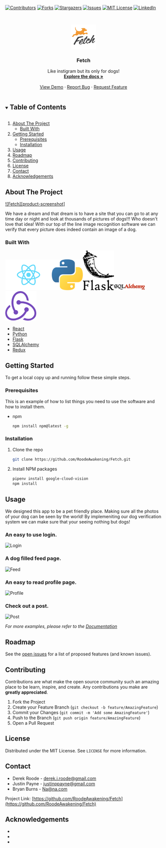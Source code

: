 <!--
*** Thanks for checking out the Best-README-Template. If you have a suggestion
*** that would make this better, please fork the repo and create a pull request
*** or simply open an issue with the tag "enhancement".
*** Thanks again! Now go create something AMAZING! :D
***
***
***
*** To avoid retyping too much info. Do a search and replace for the following:
*** RoodeAwakening, Fetch, twitter_handle, derek.i.roode@gmail.com, Fetch, project_description
-->



<!-- PROJECT SHIELDS -->
<!--
*** I'm using markdown "reference style" links for readability.
*** Reference links are enclosed in brackets [ ] instead of parentheses ( ).
*** See the bottom of this document for the declaration of the reference variables
*** for contributors-url, forks-url, etc. This is an optional, concise syntax you may use.
*** https://www.markdownguide.org/basic-syntax/#reference-style-links
-->
[![Contributors][contributors-shield]][contributors-url]
[![Forks][forks-shield]][forks-url]
[![Stargazers][stars-shield]][stars-url]
[![Issues][issues-shield]][issues-url]
[![MIT License][license-shield]][license-url]
[![LinkedIn][linkedin-shield]][linkedin-url]



<!-- PROJECT LOGO -->
<br />
<p align="center">
  <a href="https://github.com/RoodeAwakening/Fetch">
    <img src="images/fetch_logo_transparent.png" alt="Logo" width="80" height="80">
  </a>

  <h3 align="center">Fetch</h3>

  <p align="center">
    Like instigram but its only for dogs!
    <br />
    <a href="https://github.com/RoodeAwakening/Fetch/wiki"><strong>Explore the docs »</strong></a>
    <br />
    <br />
    <a href="https://github.com/RoodeAwakening/Fetch">View Demo</a>
    ·
    <a href="https://github.com/RoodeAwakening/Fetch/issues">Report Bug</a>
    ·
    <a href="https://github.com/RoodeAwakening/Fetch/issues">Request Feature</a>
  </p>
</p>



<!-- TABLE OF CONTENTS -->
<details open="open">
  <summary><h2 style="display: inline-block">Table of Contents</h2></summary>
  <ol>
    <li>
      <a href="#about-the-project">About The Project</a>
      <ul>
        <li><a href="#built-with">Built With</a></li>
      </ul>
    </li>
    <li>
      <a href="#getting-started">Getting Started</a>
      <ul>
        <li><a href="#prerequisites">Prerequisites</a></li>
        <li><a href="#installation">Installation</a></li>
      </ul>
    </li>
    <li><a href="#usage">Usage</a></li>
    <li><a href="#roadmap">Roadmap</a></li>
    <li><a href="#contributing">Contributing</a></li>
    <li><a href="#license">License</a></li>
    <li><a href="#contact">Contact</a></li>
    <li><a href="#acknowledgements">Acknowledgements</a></li>
  </ol>
</details>



<!-- ABOUT THE PROJECT -->
## About The Project

[![Fetch][product-screenshot]](https://example.com)

We have a dream and that dream is to have a site that you can go to at any time day or night and look at thousands of pictures of dogs!!! Who doesn't love that idea! With our top of the line image recognition software we can verify that every picture does indeed contain an image of a dog.

### Built With
<img src="images/react.svg " alt="react" width="150"/><img src="images/python.svg " alt="python" width="100"/><img src="images/flask.png " alt="flask" width="100"/><img src="images/sqlalchemy.png " alt="sqlalchemy" width="100"/><img src="images/redux.png " alt="react" width="100"/>





* [React](https://reactjs.org/docs/hooks-effect.html)
* [Python](https://www.python.org/)
* [Flask](https://flask.palletsprojects.com/en/1.1.x/)
* [SQLAlchemy](https://www.sqlalchemy.org/)
* [Redux](https://redux.js.org/)




<!-- GETTING STARTED -->
## Getting Started

To get a local copy up and running follow these simple steps.

### Prerequisites

This is an example of how to list things you need to use the software and how to install them.
* npm
  ```sh
  npm install npm@latest -g
  ```

### Installation

1. Clone the repo
   ```sh
   git clone https://github.com/RoodeAwakening/Fetch.git
   ```
2. Install NPM packages
   ```sh
   pipenv install google-cloud-vision
   npm install
   ```



<!-- USAGE EXAMPLES -->
## Usage

We designed this app to be a pet friendly place. Making sure all the photos of your dog can be seen by the world! By implemeniting our dog verification system we can make sure that your seeing nothing but dogs!

### An easy to use login.
![Login](https://media.tenor.com/images/53ed3f69d8af8e1fb7b0025a97452e38/tenor.gif)

### A dog filled feed page.
![Feed](https://media.tenor.com/images/53ed3f69d8af8e1fb7b0025a97452e38/tenor.gif)

### An easy to read profile page.
![Profile](https://media.tenor.com/images/53ed3f69d8af8e1fb7b0025a97452e38/tenor.gif)

### Check out a post.
![Post](https://media.tenor.com/images/53ed3f69d8af8e1fb7b0025a97452e38/tenor.gif)


_For more examples, please refer to the [Documentation](https://github.com/RoodeAwakening/Fetch/wiki)_



<!-- ROADMAP -->
## Roadmap

See the [open issues](https://github.com/RoodeAwakening/Fetch/issues) for a list of proposed features (and known issues).



<!-- CONTRIBUTING -->
## Contributing

Contributions are what make the open source community such an amazing place to be learn, inspire, and create. Any contributions you make are **greatly appreciated**.

1. Fork the Project
2. Create your Feature Branch (`git checkout -b feature/AmazingFeature`)
3. Commit your Changes (`git commit -m 'Add some AmazingFeature'`)
4. Push to the Branch (`git push origin feature/AmazingFeature`)
5. Open a Pull Request



<!-- LICENSE -->
## License

Distributed under the MIT License. See `LICENSE` for more information.



<!-- CONTACT -->
## Contact

* Derek Roode - derek.i.roode@gmail.com
* Justin Payne - justinppayne@gmail.com
* Bryan Burns - Na@na.com

Project Link: [https://github.com/RoodeAwakening/Fetch](https://github.com/RoodeAwakening/Fetch)



<!-- ACKNOWLEDGEMENTS -->
## Acknowledgements

* []()
* []()
* []()





<!-- MARKDOWN LINKS & IMAGES -->
<!-- https://www.markdownguide.org/basic-syntax/#reference-style-links -->
[contributors-shield]: https://img.shields.io/github/contributors/RoodeAwakening/Fetch.svg?style=for-the-badge
[contributors-url]: https://github.com/RoodeAwakening/Fetch/graphs/contributors
[forks-shield]: https://img.shields.io/github/forks/RoodeAwakening/Fetch.svg?style=for-the-badge
[forks-url]: https://github.com/RoodeAwakening/Fetch/network/members
[stars-shield]: https://img.shields.io/github/stars/RoodeAwakening/Fetch.svg?style=for-the-badge
[stars-url]: https://github.com/RoodeAwakening/Fetch/stargazers
[issues-shield]: https://img.shields.io/github/issues/RoodeAwakening/Fetch.svg?style=for-the-badge
[issues-url]: https://github.com/RoodeAwakening/Fetch/issues
[license-shield]: https://img.shields.io/github/license/RoodeAwakening/Fetch.svg?style=for-the-badge
[license-url]: https://github.com/RoodeAwakening/Fetch/blob/master/LICENSE.txt
[linkedin-shield]: https://img.shields.io/badge/-LinkedIn-black.svg?style=for-the-badge&logo=linkedin&colorB=555
[linkedin-url]: https://www.linkedin.com/in/derek-roode-9014a796/
